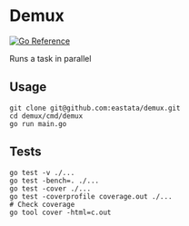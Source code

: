 # Demux
[![Go Reference](https://pkg.go.dev/badge/github.com/eastata/demux.svg)](https://pkg.go.dev/github.com/eastata/demux)

Runs a task in parallel

## Usage
```shell
git clone git@github.com:eastata/demux.git
cd demux/cmd/demux
go run main.go
```

## Tests
```shell
go test -v ./...
go test -bench=. ./...
go test -cover ./...
go test -coverprofile coverage.out ./...
# Check coverage
go tool cover -html=c.out
```
